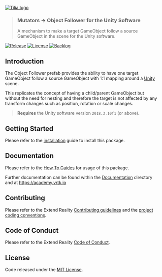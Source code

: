 [![Tilia logo][Tilia-Image]](#)

> ### Mutators -> Object Follower for the Unity Software
> A mechanism to make a target GameObject follow a source GameObject in the scene for the Unity software.

[![Release][Version-Release]][Releases]
[![License][License-Badge]][License]
[![Backlog][Backlog-Badge]][Backlog]

## Introduction

The Object Follower prefab provides the ability to have one target GameObject follow a source GameObject with 1:1 mapping around a [Unity] scene.

This replicates the concept of having a child/parent GameObject but without the need for nesting and therefore the target is not affected by any transform changes such as position, rotation or scale changes.

> **Requires** the Unity software version `2018.3.10f1` (or above).

## Getting Started

Please refer to the [installation] guide to install this package.

## Documentation

Please refer to the [How To Guides] for usage of this package.

Further documentation can be found within the [Documentation] directory and at https://academy.vrtk.io

## Contributing

Please refer to the Extend Reality [Contributing guidelines] and the [project coding conventions].

## Code of Conduct

Please refer to the Extend Reality [Code of Conduct].

## License

Code released under the [MIT License][License].

[License-Badge]: https://img.shields.io/github/license/ExtendRealityLtd/Tilia.Mutators.ObjectFollower.Unity.svg
[Version-Release]: https://img.shields.io/github/release/ExtendRealityLtd/Tilia.Mutators.ObjectFollower.Unity.svg
[project coding conventions]: https://github.com/ExtendRealityLtd/.github/blob/master/CONVENTIONS/UNITY3D.md

[Tilia-Image]: https://user-images.githubusercontent.com/1029673/67681496-5bf10700-f985-11e9-9413-e61801b6eab5.png
[License]: LICENSE.md
[Documentation]: Documentation/
[How To Guides]: Documentation/HowToGuides/
[Installation]: Documentation/HowToGuides/Installation/README.md
[Backlog]: http://tracker.vrtk.io
[Backlog-Badge]: https://img.shields.io/badge/project-backlog-78bdf2.svg
[Releases]: ../../releases
[Contributing guidelines]: https://github.com/ExtendRealityLtd/.github/blob/master/CONTRIBUTING.md
[Code of Conduct]: https://github.com/ExtendRealityLtd/.github/blob/master/CODE_OF_CONDUCT.md

[Unity]: https://unity3d.com/